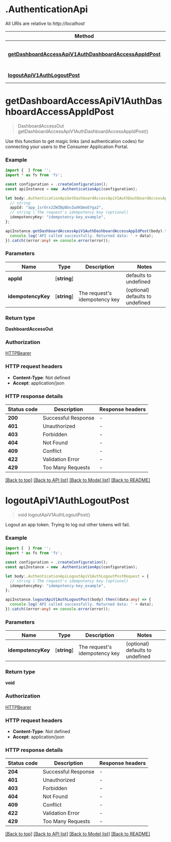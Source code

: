 # .AuthenticationApi

All URIs are relative to *http://localhost*

Method | HTTP request | Description
------------- | ------------- | -------------
[**getDashboardAccessApiV1AuthDashboardAccessAppIdPost**](AuthenticationApi.md#getDashboardAccessApiV1AuthDashboardAccessAppIdPost) | **POST** /api/v1/auth/dashboard-access/{app_id}/ | Get Consumer App Portal Access
[**logoutApiV1AuthLogoutPost**](AuthenticationApi.md#logoutApiV1AuthLogoutPost) | **POST** /api/v1/auth/logout/ | Logout


# **getDashboardAccessApiV1AuthDashboardAccessAppIdPost**
> DashboardAccessOut getDashboardAccessApiV1AuthDashboardAccessAppIdPost()

Use this function to get magic links (and authentication codes) for connecting your users to the Consumer Application Portal.

### Example


```typescript
import {  } from '';
import * as fs from 'fs';

const configuration = .createConfiguration();
const apiInstance = new .AuthenticationApi(configuration);

let body:.AuthenticationApiGetDashboardAccessApiV1AuthDashboardAccessAppIdPostRequest = {
  // string
  appId: "app_1srOrx2ZWZBpBUvZwXKQmoEYga2",
  // string | The request's idempotency key (optional)
  idempotencyKey: "idempotency-key_example",
};

apiInstance.getDashboardAccessApiV1AuthDashboardAccessAppIdPost(body).then((data:any) => {
  console.log('API called successfully. Returned data: ' + data);
}).catch((error:any) => console.error(error));
```


### Parameters

Name | Type | Description  | Notes
------------- | ------------- | ------------- | -------------
 **appId** | [**string**] |  | defaults to undefined
 **idempotencyKey** | [**string**] | The request&#39;s idempotency key | (optional) defaults to undefined


### Return type

**DashboardAccessOut**

### Authorization

[HTTPBearer](README.md#HTTPBearer)

### HTTP request headers

 - **Content-Type**: Not defined
 - **Accept**: application/json


### HTTP response details
| Status code | Description | Response headers |
|-------------|-------------|------------------|
**200** | Successful Response |  -  |
**401** | Unauthorized |  -  |
**403** | Forbidden |  -  |
**404** | Not Found |  -  |
**409** | Conflict |  -  |
**422** | Validation Error |  -  |
**429** | Too Many Requests |  -  |

[[Back to top]](#) [[Back to API list]](README.md#documentation-for-api-endpoints) [[Back to Model list]](README.md#documentation-for-models) [[Back to README]](README.md)

# **logoutApiV1AuthLogoutPost**
> void logoutApiV1AuthLogoutPost()

Logout an app token.  Trying to log out other tokens will fail.

### Example


```typescript
import {  } from '';
import * as fs from 'fs';

const configuration = .createConfiguration();
const apiInstance = new .AuthenticationApi(configuration);

let body:.AuthenticationApiLogoutApiV1AuthLogoutPostRequest = {
  // string | The request's idempotency key (optional)
  idempotencyKey: "idempotency-key_example",
};

apiInstance.logoutApiV1AuthLogoutPost(body).then((data:any) => {
  console.log('API called successfully. Returned data: ' + data);
}).catch((error:any) => console.error(error));
```


### Parameters

Name | Type | Description  | Notes
------------- | ------------- | ------------- | -------------
 **idempotencyKey** | [**string**] | The request&#39;s idempotency key | (optional) defaults to undefined


### Return type

**void**

### Authorization

[HTTPBearer](README.md#HTTPBearer)

### HTTP request headers

 - **Content-Type**: Not defined
 - **Accept**: application/json


### HTTP response details
| Status code | Description | Response headers |
|-------------|-------------|------------------|
**204** | Successful Response |  -  |
**401** | Unauthorized |  -  |
**403** | Forbidden |  -  |
**404** | Not Found |  -  |
**409** | Conflict |  -  |
**422** | Validation Error |  -  |
**429** | Too Many Requests |  -  |

[[Back to top]](#) [[Back to API list]](README.md#documentation-for-api-endpoints) [[Back to Model list]](README.md#documentation-for-models) [[Back to README]](README.md)


